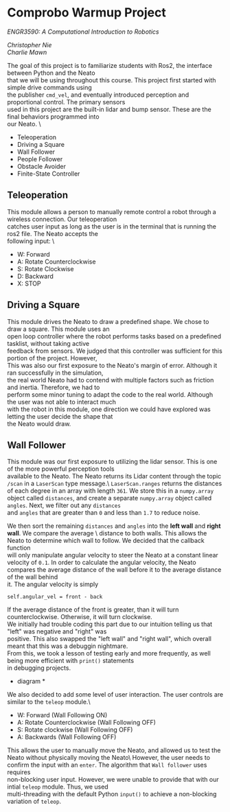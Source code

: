 

<!--  DELETE THE LINES ABOVE THIS AND WRITE YOUR PROJECT README BELOW -->

# Comprobo Warmup Project
*ENGR3590: A Computational Introduction to Robotics*

*Christopher Nie*\
*Charlie Mawn*

The goal of this project is to familiarize students with Ros2, the interface between Python and the Neato\
that we will be using throughout this course. This project first started with simple drive commands using \
the publisher `cmd_vel`, and eventually introduced perception and proportional control. The primary sensors\
used in this project are the built-in lidar and bump sensor. These are the final behaviors programmed into\
our Neato. \

- Teleoperation
- Driving a Square
- Wall Follower
- People Follower 
- Obstacle Avoider
- Finite-State Controller

## Teleoperation

This module allows a person to manually remote control a robot through a wireless connection. Our teleoperation\
catches user input as long as the user is in the terminal that is running the ros2 file. The Neato accepts the\
following input: \

- W: Forward
- A: Rotate Counterclockwise 
- S: Rotate Clockwise
- D: Backward
- X: STOP



## Driving a Square

This module drives the Neato to draw a predefined shape. We chose to draw a square. This module uses an \
open loop controller where the robot performs tasks based on a predefined tasklist, without taking active \
feedback from sensors. We judged that this controller was sufficient for this portion of the project. However,\
This was also our first exposure to the Neato's margin of error. Although it ran successfully in the simulation, \
the real world Neato had to contend with multiple factors such as friction and inertia. Therefore, we had to\
perform some minor tuning to adapt the code to the real world. Although the user was not able to interact much\
with the robot in this module, one direction we could have explored was letting the user decide the shape that \
the Neato would draw.

## Wall Follower

This module was our first exposure to utilizing the lidar sensor. This is one of the more powerful perception tools \
available to the Neato. The Neato returns its Lidar content through the topic `/scan` in a `LaserScan` type message.\ 
`LaserScan.ranges` returns the distances of each degree in an array with length `361`. We store this in a `numpy.array` \
object called `distances`, and create a separate `numpy.array` object called `angles`. Next, we filter out any `distances` \
and `angles` that are greater than `0` and less than `1.7` to reduce noise. 

We then sort the remaining `distances` and `angles` into the **left wall** and **right wall**. We compare the average \ 
distance to both walls. This allows the Neato to determine which wall to follow. We decided that the callback function \
will only manipulate angular velocity to steer the Neato at a constant linear velocity of `0.1`. In order to calculate the angular velocity, the Neato compares the average distance of the wall before it to the average distance of the wall behind \
it. The angular velocity is simply 
```
self.angular_vel = front - back
```
If the average distance of the front is greater, than it will turn counterclockwise. Otherwise, it will turn clockwise.\
We initially had trouble coding this part due to our intuition telling us that "left" was negative and "right" was \
positive. This also swapped the "left wall" and "right wall", which overall meant that this was a debuggin nightmare. \
From this, we took a lesson of testing early and more frequently, as well being more efficient with `print()` statements\
in debugging projects.  

* diagram *

We also decided to add some level of user interaction. The user controls are similar to the `teleop` module.\

- W: Forward (Wall Following ON)
- A: Rotate Counterclockwise (Wall Following OFF)
- S: Rotate clockwise (Wall Following OFF)
- A: Backwards (Wall Following OFF)

This allows the user to manually move the Neato, and allowed us to test the Neato without physically moving the Neato\ However, the user needs to confirm the input with an `enter`. The algorithm that `Wall follower` uses requires \
non-blocking user input. However, we were unable to provide that with our intial `teleop` module. Thus, we used \
multi-threading with the default Python `input()` to achieve a non-blocking variation of `teleop`. 